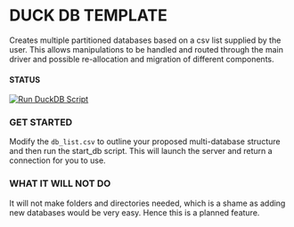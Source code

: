 # DUCK DB TEMPLATE

Creates multiple partitioned databases based on a csv list supplied by the user. This allows manipulations to be handled and routed through the main driver and possible re-allocation and migration of different components.

#### STATUS

[![Run DuckDB Script](https://github.com/uaineteine/duck_db_template/actions/workflows/start_server.yaml/badge.svg)](https://github.com/uaineteine/duck_db_template/actions/workflows/start_server.yaml)

### GET STARTED

Modify the `db_list.csv` to outline your proposed multi-database structure and then run the start_db script. This will launch the server and return a connection for you to use.

### WHAT IT WILL NOT DO

It will not make folders and directories needed, which is a shame as adding new databases would be very easy. Hence this is a planned feature.

